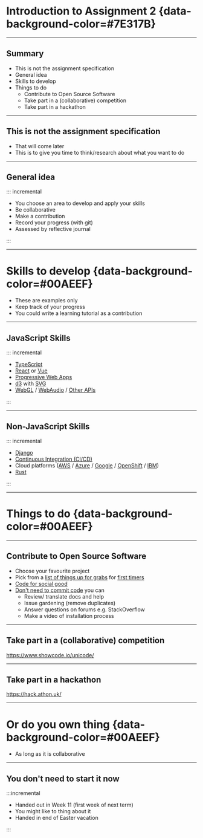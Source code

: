 # Introduction to Assignment 2 {data-background-color=#7E317B}

---

## Summary

- This is not the assignment specification
- General idea
- Skills to develop
- Things to do
  - Contribute to Open Source Software
  - Take part in a (collaborative) competition
  - Take part in a hackathon

---

## This is not the assignment specification

- That will come later
- This is to give you time to think/research about what you want to do

---

## General idea

::: incremental

- You choose an area to develop and apply your skills
- Be collaborative
- Make a contribution
- Record your progress (with git)
- Assessed by reflective journal

:::

---

# Skills to develop {data-background-color=#00AEEF}

- These are examples only
- Keep track of your progress
- You could write a learning tutorial as a contribution



---

## JavaScript Skills

::: incremental

- [TypeScript](https://www.typescriptlang.org/)
- [React](https://reactjs.org/) or [Vue](https://vuejs.org/)
- [Progressive Web Apps](https://web.dev/progressive-web-apps/)
- [d3](https://d3js.org/) with [SVG](https://developer.mozilla.org/en-US/docs/Web/SVG)
- [WebGL](https://developer.mozilla.org/en-US/docs/Web/API/WebGL_API/Tutorial/Getting_started_with_WebGL) / [WebAudio](https://developer.mozilla.org/en-US/docs/Web/API/Web_Audio_API) / [Other APIs](https://developer.mozilla.org/en-US/docs/Web/API)

:::

---

## Non-JavaScript Skills

::: incremental

- [Django](https://www.djangoproject.com/)
- [Continuous Integration (CI/CD)](https://www.atlassian.com/continuous-delivery/continuous-integration)
- Cloud platforms ([AWS](https://aws.amazon.com/) / [Azure](https://azure.microsoft.com/en-gb/) / [Google](https://cloud.google.com/appengine) / [OpenShift](https://www.openshift.com/) / [IBM](https://cloud.ibm.com/docs))
- [Rust](https://www.rust-lang.org/)

:::

---

# Things to do {data-background-color=#00AEEF}

---

## Contribute to Open Source Software

- Choose your favourite project
- Pick from a [list of things up for grabs](https://up-for-grabs.net/#/) for [first timers](https://www.firsttimersonly.com/)
- [Code for social good](https://app.code4socialgood.org/project/list/projects)
- [Don't need to commit code](https://opensource.guide/how-to-contribute/) you can
  - Review/ translate docs and help
  - Issue gardening (remove duplicates)
  - Answer questions on forums e.g. StackOverflow
  - Make a video of installation process

---

## Take part in a (collaborative) competition

<https://www.showcode.io/unicode/>

---

## Take part in a hackathon

<https://hack.athon.uk/>

---

# Or do you own thing {data-background-color=#00AEEF}

- As long as it is collaborative

---

## You don't need to start it now

:::incremental

- Handed out in Week 11 (first week of next term)
- You might like to thing about it
- Handed in end of Easter vacation

:::
